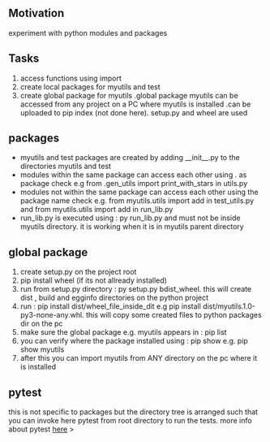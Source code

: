 <h2>Motivation</h2>
experiment with python modules and packages

<h2>Tasks</h2>
<ol>
<li>access functions using import</li>
<li>create local packages for myutils and test</li>
<li>create global package for myutils .global package myutils can be accessed from any project on a PC where myutils is installed .can be uploaded to pip index (not done here). setup.py and wheel are used</li>
</ol>


<h2>packages</h2>
<ul>
<li>myutils and test packages are created by adding __init__.py to the directories myutils and test</li>
<li>modules within the same package can access each other using . as package check e.g from .gen_utils import print_with_stars
in utils.py</li>
<li>modules not within the same package can access each other using the package name check e.g. from myutils.utils import add in test_utils.py and from myutils.utils import add in run_lib.py</li>
<li>run_lib.py is executed using : py run_lib.py and must not be inside myutils directory. it is working when it is in myutils parent directory</li>
</ul>

<h2>global package</h2>
<ol>
<li>create setup.py on the project root</li>
<li>pip install wheel (if its not allready installed)</li>
<li>run from setup.py directory : py setup.py bdist_wheel. this will create dist , build and egginfo directories on the python project</li>
<li>run : pip install dist/wheel_file_inside_dit e.g pip install dist/myutils.1.0-py3-none-any.whl. this will copy some created files to python packages dir on the pc</li>
<li>make sure the global package e.g. myutils appears in : pip list</li>
<li>you can verify where the package installed using : pip show e.g. pip show myutils</li>
<li>after this you can import myutils from ANY directory on the pc where it is installed</li>
</ol>


<h2>pytest</h2>
this is not specific to packages but the directory tree is arranged such that you can invoke here pytest from root directory to run the tests. more info about pytest <a href='https://github.com/NathanKr/python-unit-testing-with-pytest-playground'>here</a>
>